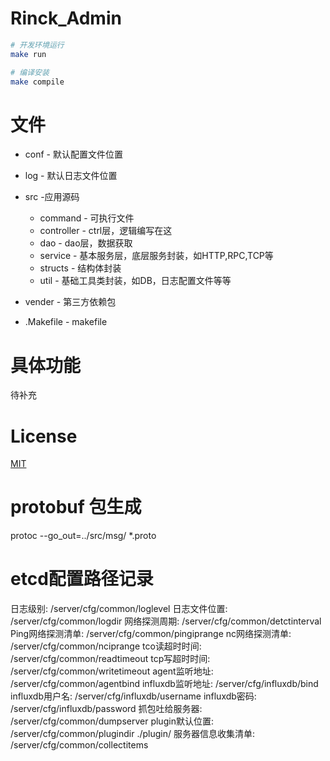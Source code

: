 # Rinck_Admin

``` bash
# 开发环境运行
make run 

# 编译安装
make compile
```

# 文件
* conf - 默认配置文件位置
* log - 默认日志文件位置

* src -应用源码
    * command - 可执行文件
    * controller - ctrl层，逻辑编写在这
    * dao - dao层，数据获取
    * service - 基本服务层，底层服务封装，如HTTP,RPC,TCP等
    * structs - 结构体封装
    * util - 基础工具类封装，如DB，日志配置文件等等
* vender - 第三方依赖包
* .Makefile - makefile

# 具体功能
待补充

# License
[MIT](http://opensource.org/licenses/MIT)

# protobuf 包生成
protoc --go_out=../src/msg/   *.proto

# etcd配置路径记录
日志级别: /server/cfg/common/loglevel
日志文件位置: /server/cfg/common/logdir
网络探测周期: /server/cfg/common/detctinterval
Ping网络探测清单: /server/cfg/common/pingiprange
nc网络探测清单: /server/cfg/common/nciprange
tco读超时时间: /server/cfg/common/readtimeout
tcp写超时时间: /server/cfg/common/writetimeout
agent监听地址: /server/cfg/common/agentbind
influxdb监听地址: /server/cfg/influxdb/bind
influxdb用户名: /server/cfg/influxdb/username
influxdb密码: /server/cfg/influxdb/password
抓包吐给服务器: /server/cfg/common/dumpserver
plugin默认位置: /server/cfg/common/plugindir ./plugin/
服务器信息收集清单: /server/cfg/common/collectitems 




